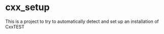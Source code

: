 cxx_setup
=========

This is a project to try to automatically detect and set up an installation of CxxTEST 
